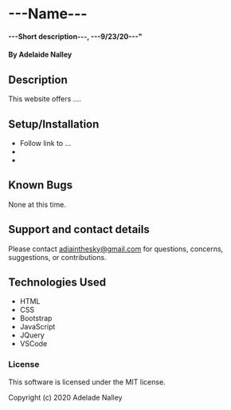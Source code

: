 # ---Name---
#### ---Short description---, ---9/23/20---"

#### By **Adelaide Nalley**

## Description
This website offers ....

## Setup/Installation

* Follow link to ...
* 
* 

## Known Bugs

None at this time.

## Support and contact details

Please contact adiainthesky@gmail.com for questions, concerns, suggestions, or contributions.

## Technologies Used

* HTML
* CSS
* Bootstrap
* JavaScript
* JQuery
* VSCode

### License

This software is licensed under the MIT license.

Copyright (c) 2020 Adelade Nalley